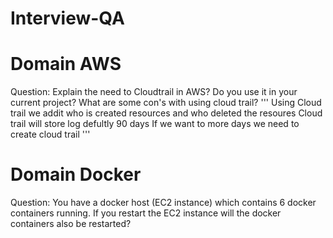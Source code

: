 # Interview-QA

# Domain AWS

Question: Explain the need to Cloudtrail in AWS? Do you use it in your current project? What are some con's with using cloud trail?
''' Using Cloud trail we addit who is created resources and who deleted the resoures 
    Cloud trail will store log defultly 90 days 
    If we want to more days we need to create cloud trail
'''


# Domain Docker

Question: You have a docker host (EC2 instance) which contains 6 docker containers running. If you restart the EC2 instance will the docker containers also be restarted?
